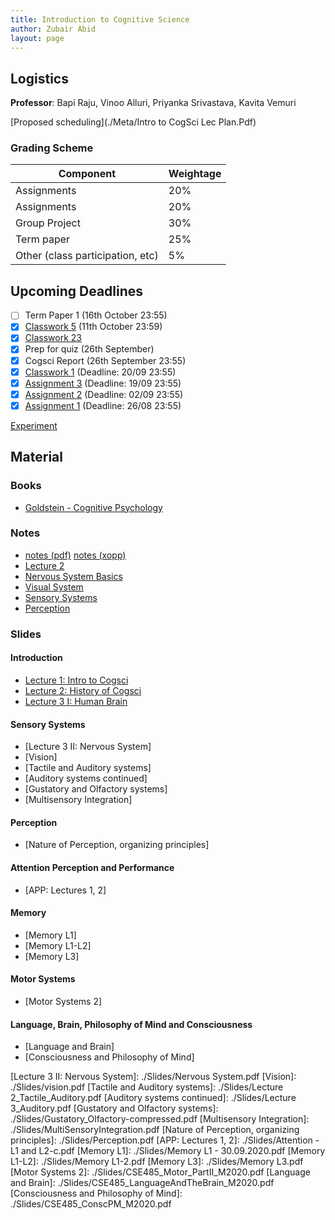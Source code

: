 ```yaml
---
title: Introduction to Cognitive Science
author: Zubair Abid
layout: page
---
```



## Logistics

**Professor**: Bapi Raju, Vinoo Alluri, Priyanka Srivastava, Kavita
Vemuri

[Proposed scheduling](./Meta/Intro to CogSci Lec Plan.Pdf)

### Grading Scheme

| Component                        | Weightage |
|----------------------------------|-----------|
| Assignments                      | 20%       |
| Assignments                      | 20%       |
| Group Project                    | 30%       |
| Term paper                       | 25%       |
| Other (class participation, etc) | 5%        |

## Upcoming Deadlines

- [ ] Term Paper 1 (16th October 23:55)
- [X] [Classwork 5](./Classwork/20171076_classwork5) (11th October 23:59)
- [X] [Classwork 23](./Classwork/20171076_classwork23)
- [X] Prep for quiz (26th September)
- [X] Cogsci Report (26th September 23:55)
- [X] [Classwork 1](./Classwork/20171076_classwork1) (Deadline: 20/09 23:55)
- [X] [Assignment 3](./Assignments/3) (Deadline: 19/09 23:55)
- [X] [Assignment 2](./Assignments/2) (Deadline: 02/09 23:55)
- [X] [Assignment 1](./Assignments/1) (Deadline: 26/08 23:55)

[Experiment](./Experiments/ZubairAbid_20171076_prp_20200924)

## Material

### Books

- [Goldstein - Cognitive Psychology]

### Notes

- [notes (pdf)](./Cognotes.pdf) [notes (xopp)](./Cognotes.xopp) 
- [Lecture 2](./Notes/2)
- [Nervous System Basics](./Notes/nervous)
- [Visual System](./Notes/visual)
- [Sensory Systems](./Notes/sensory)
- [Perception](./Notes/perception)

### Slides

#### Introduction 

- [Lecture 1: Intro to Cogsci]
- [Lecture 2: History of Cogsci]
- [Lecture 3 I: Human Brain]

#### Sensory Systems

- [Lecture 3 II: Nervous System]
- [Vision]
- [Tactile and Auditory systems]
- [Auditory systems continued]
- [Gustatory and Olfactory systems]
- [Multisensory Integration]

#### Perception

- [Nature of Perception, organizing principles]

#### Attention Perception and Performance

- [APP: Lectures 1, 2] 

#### Memory

- [Memory L1]
- [Memory L1-L2]
- [Memory L3]

#### Motor Systems

- [Motor Systems 2]

#### Language, Brain, Philosophy of Mind and Consciousness

- [Language and Brain]
- [Consciousness and Philosophy of Mind]


[Lecture 1: Intro to Cogsci]: ./Slides/CSE485_Lec1_CogSci_introduction_M2020.pdf
[Lecture 2: History of Cogsci]: ./Slides/CSE485_Lec3_HistoryCogSci_M2020.pdf
[Lecture 3 I: Human Brain]: ./Slides/CSE485_Human_brain_M2020.pdf
[Lecture 3 II: Nervous System]: ./Slides/Nervous System.pdf
[Vision]: ./Slides/vision.pdf
[Tactile and Auditory systems]: ./Slides/Lecture 2_Tactile_Auditory.pdf
[Auditory systems continued]: ./Slides/Lecture 3_Auditory.pdf
[Gustatory and Olfactory systems]: ./Slides/Gustatory_Olfactory-compressed.pdf
[Multisensory Integration]: ./Slides/MultiSensoryIntegration.pdf
[Nature of Perception, organizing principles]: ./Slides/Perception.pdf
[APP: Lectures 1, 2]: ./Slides/Attention - L1 and L2-c.pdf
[Memory L1]: ./Slides/Memory L1 - 30.09.2020.pdf
[Memory L1-L2]: ./Slides/Memory L1-2.pdf
[Memory L3]: ./Slides/Memory L3.pdf
[Motor Systems 2]: ./Slides/CSE485_Motor_PartII_M2020.pdf
[Language and Brain]: ./Slides/CSE485_LanguageAndTheBrain_M2020.pdf
[Consciousness and Philosophy of Mind]: ./Slides/CSE485_ConscPM_M2020.pdf

[Goldstein - Cognitive Psychology]: ./Books/Book_Goldstein_CognitivePsychology_Mid2.pdf
